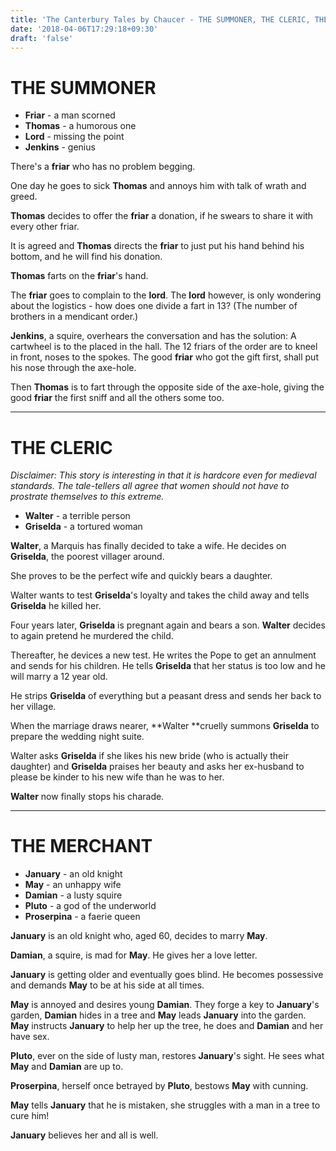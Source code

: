 ```yaml
---
title: 'The Canterbury Tales by Chaucer - THE SUMMONER, THE CLERIC, THE MERCHANT'
date: '2018-04-06T17:29:18+09:30'
draft: 'false'
---
```

# THE SUMMONER

* **Friar** - a man scorned
* **Thomas** - a humorous one
* **Lord** - missing the point
* **Jenkins** - genius

There's a **friar** who has no problem begging. 

One day he goes to sick **Thomas** and annoys him with talk of wrath and greed.

**Thomas** decides to offer the **friar** a donation, if he swears to share it with every other friar.

It is agreed and **Thomas** directs the **friar** to just put his hand behind his bottom, and he will find his donation.

**Thomas** farts on the **friar**'s hand.

The **friar** goes to complain to the **lord**. The **lord** however, is only wondering about the logistics - how does one divide a fart in 13? (The number of brothers in a mendicant order.)

**Jenkins**, a squire, overhears the conversation and has the solution: A cartwheel is to the placed in the hall. The 12 friars of the order are to kneel in front, noses to the spokes. The good **friar** who got the gift first, shall put his nose through the axe-hole.

Then **Thomas** is to fart through the opposite side of the axe-hole, giving the good **friar** the first sniff and all the others some too.

- - -

# THE CLERIC

_Disclaimer: This story is interesting in that it is hardcore even for medieval standards. The tale-tellers all agree that women should not have to prostrate themselves to this extreme._

* **Walter** - a terrible person
* **Griselda** - a tortured woman

**Walter**, a Marquis has finally decided to take a wife. He decides on **Griselda**, the poorest villager around.

She proves to be the perfect wife and quickly bears a daughter.

Walter wants to test **Griselda**'s loyalty and takes the child away and tells **Griselda** he killed her.

Four years later, **Griselda** is pregnant again and bears a son. **Walter** decides to again pretend he murdered the child.

Thereafter, he devices a new test. He writes the Pope to get an annulment and sends for his children. He tells **Griselda** that her status is too low and he will marry a 12 year old.

He strips **Griselda** of everything but a peasant dress and sends her back to her village.

When the marriage draws nearer, **Walter **cruelly summons **Griselda** to prepare the wedding night suite. 

Walter asks **Griselda** if she likes his new bride (who is actually their daughter) and **Griselda** praises her beauty and asks her ex-husband to please be kinder to his new wife than he was to her.

**Walter** now finally stops his charade.

- - -

# THE MERCHANT

* **January** - an old knight
* **May** - an unhappy wife
* **Damian** - a lusty squire
* **Pluto** - a god of the underworld
* **Proserpina** - a faerie queen

**January** is an old knight who, aged 60, decides to marry **May**. 

**Damian**, a squire, is mad for **May**. He gives her a love letter.

**January** is getting older and eventually goes blind. He becomes possessive and demands **May** to be at his side at all times.

**May** is annoyed and desires young **Damian**. They forge a key to **January**'s garden, **Damian** hides in a tree and **May** leads **January** into the garden. **May** instructs **January** to help her up the tree, he does and **Damian** and her have sex.

**Pluto**, ever on the side of lusty man, restores **January**'s sight. He sees what **May** and **Damian** are up to.

**Proserpina**, herself once betrayed by **Pluto**, bestows **May** with cunning.

**May** tells **January** that he is mistaken, she struggles with a man in a tree to cure him!

**January** believes her and all is well.
